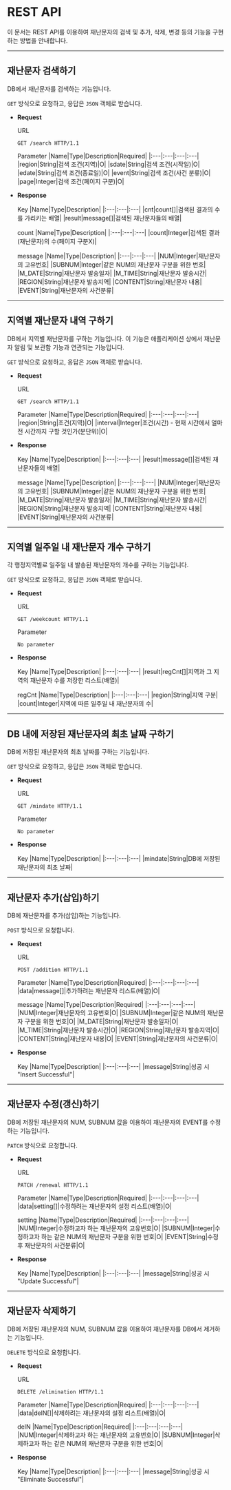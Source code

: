 # REST API

이 문서는 REST API를 이용하여 재난문자의 검색 및 추가, 삭제, 변경 등의 기능을 구현하는 방법을 안내합니다.

---
## 재난문자 검색하기

DB에서 재난문자를 검색하는 기능입니다.

`GET` 방식으로 요청하고, 응답은 `JSON` 객체로 받습니다.

- **Request**
    
    URL
    ```http
    GET /search HTTP/1.1
    ```
    
    Parameter
    |Name|Type|Description|Required|
    |:---|:---|:---|:---|
    |region|String|검색 조건(지역)|O|
    |sdate|String|검색 조건(시작일)|O|
    |edate|String|검색 조건(종료일)|O|
    |event|String|검색 조건(사건 분류)|O|
    |page|Integer|검색 조건(페이지 구분)|O|
    
- **Response**

    Key
    |Name|Type|Description|
    |:---|:---|:---|
    |cnt|count[]|검색된 결과의 수를 가리키는 배열|
    |result|message[]|검색된 재난문자들의 배열|
    
    count
    |Name|Type|Description|
    |:---|:---|:---|
    |count|Integer|검색된 결과(재난문자)의 수(페이지 구분X)|
    
    message
    |Name|Type|Description|
    |:---|:---|:---|
    |NUM|Integer|재난문자의 고유번호|
    |SUBNUM|Integer|같은 NUM의 재난문자 구분을 위한 번호|
    |M_DATE|String|재난문자 발송일자|
    |M_TIME|String|재난문자 발송시간|
    |REGION|String|재난문자 발송지역|
    |CONTENT|String|재난문자 내용|
    |EVENT|String|재난문자의 사건분류|

---
## 지역별 재난문자 내역 구하기

DB에서 지역별 재난문자를 구하는 기능입니다. 이 기능은 애플리케이션 상에서 재난문자 알림 및 보관함 기능과 연관되는 기능입니다.

`GET` 방식으로 요청하고, 응답은 `JSON` 객체로 받습니다.

- **Request**
    
    URL
    ```http
    GET /search HTTP/1.1
    ```
    
    Parameter
    |Name|Type|Description|Required|
    |:---|:---|:---|:---|
    |region|String|조건(지역)|O|
    |interval|Integer|조건(시간) - 현재 시간에서 얼마전 시간까지 구할 것인가(분단위)|O|
    
- **Response**

    Key
    |Name|Type|Description|
    |:---|:---|:---|
    |result|message[]|검색된 재난문자들의 배열|
    
    message
    |Name|Type|Description|
    |:---|:---|:---|
    |NUM|Integer|재난문자의 고유번호|
    |SUBNUM|Integer|같은 NUM의 재난문자 구분을 위한 번호|
    |M_DATE|String|재난문자 발송일자|
    |M_TIME|String|재난문자 발송시간|
    |REGION|String|재난문자 발송지역|
    |CONTENT|String|재난문자 내용|
    |EVENT|String|재난문자의 사건분류|


---
## 지역별 일주일 내 재난문자 개수 구하기

각 행정지역별로 일주일 내 발송된 재난문자의 개수를 구하는 기능입니다.

`GET` 방식으로 요청하고, 응답은 `JSON` 객체로 받습니다.

- **Request**
    
    URL
    ```http
    GET /weekcount HTTP/1.1
    ```
    
    Parameter

    `No parameter`
    
- **Response**

    Key
    |Name|Type|Description|
    |:---|:---|:---|
    |result|regCnt[]|지역과 그 지역의 재난문자 수를 저장한 리스트(배열)|
    
    regCnt
    |Name|Type|Description|
    |:---|:---|:---|
    |region|String|지역 구분|
    |count|Integer|지역에 따른 일주일 내 재난문자의 수|
    

---
## DB 내에 저장된 재난문자의 최초 날짜 구하기

DB에 저장된 재난문자의 최초 날짜를 구하는 기능입니다.

`GET` 방식으로 요청하고, 응답은 `JSON` 객체로 받습니다.

- **Request**
    
    URL
    ```http
    GET /mindate HTTP/1.1
    ```
    
    Parameter
    
    `No parameter`
    
- **Response**

    Key
    |Name|Type|Description|
    |:---|:---|:---|
    |mindate|String|DB에 저장된 재난문자의 최초 날짜|


---
## 재난문자 추가(삽입)하기

DB에 재난문자를 추가(삽입)하는 기능입니다.

`POST` 방식으로 요청합니다.

- **Request**

    URL
    ```http
    POST /addition HTTP/1.1
    ```

    Parameter
    |Name|Type|Description|Required|
    |:---|:---|:---|:---|
    |data|message[]|추가하려는 재난문자 리스트(배열)|O|
    
    message
    |Name|Type|Description|Required|
    |:---|:---|:---|:---|
    |NUM|Integer|재난문자의 고유번호|O|
    |SUBNUM|Integer|같은 NUM의 재난문자 구분을 위한 번호|O|
    |M_DATE|String|재난문자 발송일자|O|
    |M_TIME|String|재난문자 발송시간|O|
    |REGION|String|재난문자 발송지역|O|
    |CONTENT|String|재난문자 내용|O|
    |EVENT|String|재난문자의 사건분류|O|
    
- **Response**

    Key
    |Name|Type|Description|
    |:---|:---|:---|
    |message|String|성공 시 "Insert Successful"|
    
---
## 재난문자 수정(갱신)하기

DB에 저장된 재난문자의 NUM, SUBNUM 값을 이용하여 재난문자의 EVENT를 수정하는 기능입니다.

`PATCH` 방식으로 요청합니다.

- **Request**

    URL
    ```http
    PATCH /renewal HTTP/1.1
    ```

    Parameter
    |Name|Type|Description|Required|
    |:---|:---|:---|:---|
    |data|setting[]|수정하려는 재난문자의 설정 리스트(배열)|O|
    
    setting
    |Name|Type|Description|Required|
    |:---|:---|:---|:---|
    |NUM|Integer|수정하고자 하는 재난문자의 고유번호|O|
    |SUBNUM|Integer|수정하고자 하는 같은 NUM의 재난문자 구분을 위한 번호|O|
    |EVENT|String|수정 후 재난문자의 사건분류|O|
    
- **Response**

    Key
    |Name|Type|Description|
    |:---|:---|:---|
    |message|String|성공 시 "Update Successful"|

---
## 재난문자 삭제하기

DB에 저장된 재난문자의 NUM, SUBNUM 값을 이용하여 재난문자를 DB에서 제거하는 기능입니다.

`DELETE` 방식으로 요청합니다.

- **Request**

    URL
    ```http
    DELETE /elimination HTTP/1.1
    ```

    Parameter
    |Name|Type|Description|Required|
    |:---|:---|:---|:---|
    |data|delN[]|삭제하려는 재난문자의 설정 리스트(배열)|O|
    
    delN
    |Name|Type|Description|Required|
    |:---|:---|:---|:---|
    |NUM|Integer|삭제하고자 하는 재난문자의 고유번호|O|
    |SUBNUM|Integer|삭제하고자 하는 같은 NUM의 재난문자 구분을 위한 번호|O|
    
- **Response**

    Key
    |Name|Type|Description|
    |:---|:---|:---|
    |message|String|성공 시 "Eliminate Successful"|


